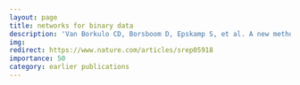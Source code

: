 ```yaml
---
layout: page
title: networks for binary data
description: 'Van Borkulo CD, Borsboom D, Epskamp S, et al. A new method for constructing networks from binary data. Sci Rep 2014'
img: 
redirect: https://www.nature.com/articles/srep05918
importance: 50
category: earlier publications
---
```

